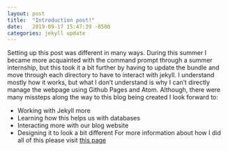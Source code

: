 ```yaml
---
layout: post
title:  "Introduction post!"
date:   2019-09-17 15:47:39 -0500
categories: jekyll update
---
```


 Setting up this post was different in many ways. During this summer I became more acquainted with the command prompt through a summer internship, but this took it a bit further by having to update the bundle and move through each directory to have to interact with jekyll. I understand mostly how it works, but what I don’t understand is why I can’t directly manage the webpage using Github Pages 
 and Atom. Although, there were many missteps along the way to this blog being created I look forward to:
 * Working with Jekyll more
 * Learning how this helps us with databases
 * Interacting more with our blog website
 * Designing it to look a bit different
 For more information about how I did all of this please visit [this page](http://mark.goadrich.com/courses/csci340f19/labs/lab3.html)